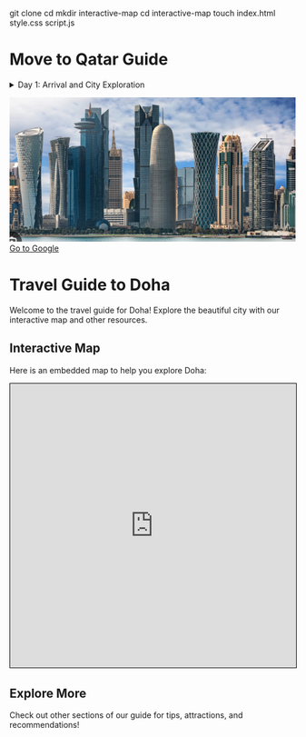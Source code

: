 git clone <repository-url>
cd <your-repository-folder>
mkdir interactive-map
cd interactive-map
touch index.html style.css script.js


# Move to Qatar Guide
<details>
  <summary>Day 1: Arrival and City Exploration</summary>
  
  - Visit the Corniche promenade for stunning views of the Doha skyline.
  - Explore the Souq Waqif for local crafts and dining.
  - End the day at the Museum of Islamic Art.

</details>

![Doha Image](Doha.png)
<a href="https://www.google.com" target="_blank">Go to Google</a>

# Travel Guide to Doha

Welcome to the travel guide for Doha! Explore the beautiful city with our interactive map and other resources.

## Interactive Map

Here is an embedded map to help you explore Doha:

<iframe 
    src="https://seli-png.github.io/Doha-Itinerary-Guide/" 
    width="100%" 
    height="500" 
    style="border: 1px solid black;" 
    title="Doha Interactive Map">
</iframe>

## Explore More

Check out other sections of our guide for tips, attractions, and recommendations!
